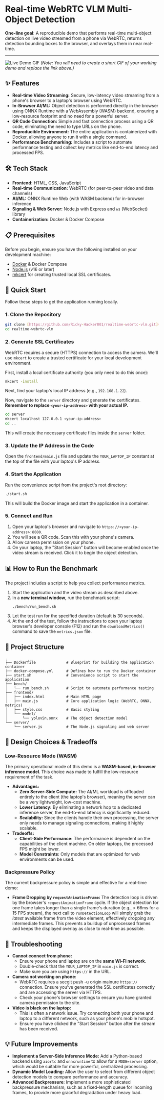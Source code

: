 # Real-time WebRTC VLM Multi-Object Detection

**One-line goal:** A reproducible demo that performs real-time multi-object detection on live video streamed from a phone via WebRTC, returns detection bounding boxes to the browser, and overlays them in near real-time.

---

![Live Demo GIF](https://i.imgur.com/your-demo.gif)
*(Note: You will need to create a short GIF of your working demo and replace the link above.)*

## ✨ Features

-   **Real-time Video Streaming:** Secure, low-latency video streaming from a phone's browser to a laptop's browser using WebRTC.
-   **In-Browser AI/ML:** Object detection is performed directly in the browser using ONNX Runtime with a WebAssembly (WASM) backend, ensuring a low-resource footprint and no need for a powerful server.
-   **QR Code Connection:** Simple and fast connection process using a QR code, eliminating the need to type URLs on the phone.
-   **Reproducible Environment:** The entire application is containerized with Docker, allowing anyone to run it with a single command.
-   **Performance Benchmarking:** Includes a script to automate performance testing and collect key metrics like end-to-end latency and processed FPS.

## 🛠️ Tech Stack

-   **Frontend:** HTML, CSS, JavaScript
-   **Real-time Communication:** WebRTC (for peer-to-peer video and data channels)
-   **AI/ML:** ONNX Runtime Web (with WASM backend) for in-browser inference
-   **Signaling & Web Server:** Node.js with Express and `ws` (WebSocket) library
-   **Containerization:** Docker & Docker Compose

## 📋 Prerequisites

Before you begin, ensure you have the following installed on your development machine:

-   [Docker](https://www.docker.com/products/docker-desktop/) & Docker Compose
-   [Node.js](https://nodejs.org/en/) (v16 or later)
-   [mkcert](https://github.com/FiloSottile/mkcert) for creating trusted local SSL certificates.

## 🚀 Quick Start

Follow these steps to get the application running locally.

### 1. Clone the Repository

```bash
git clone [https://github.com/Ricky-Hacker001/realtime-webrtc-vlm.git](https://github.com/Ricky-Hacker001/realtime-webrtc-vlm.git)
cd realtime-webrtc-vlm
```

### 2. Generate SSL Certificates

WebRTC requires a secure (HTTPS) connection to access the camera. We'll use `mkcert` to create a trusted certificate for your local development environment.

First, install a local certificate authority (you only need to do this once):
```bash
mkcert -install
```

Next, find your laptop's local IP address (e.g., `192.168.1.22`).

Now, navigate to the `server` directory and generate the certificates. **Remember to replace `<your-ip-address>` with your actual IP.**

```bash
cd server
mkcert localhost 127.0.0.1 <your-ip-address>
cd ..
```
This will create the necessary certificate files inside the `server` folder.

### 3. Update the IP Address in the Code

Open the `frontend/main.js` file and update the `YOUR_LAPTOP_IP` constant at the top of the file with your laptop's IP address.

### 4. Start the Application

Run the convenience script from the project's root directory:

```bash
./start.sh
```

This will build the Docker image and start the application in a container.

### 5. Connect and Run

1.  Open your laptop's browser and navigate to `https://<your-ip-address>:8080`.
2.  You will see a QR code. Scan this with your phone's camera.
3.  Allow camera permission on your phone.
4.  On your laptop, the "Start Session" button will become enabled once the video stream is received. Click it to begin the object detection.

## 📊 How to Run the Benchmark

The project includes a script to help you collect performance metrics.

1.  Start the application and the video stream as described above.
2.  In a **new terminal window**, run the benchmark script:
    ```bash
    ./bench/run_bench.sh
    ```
3.  Let the test run for the specified duration (default is 30 seconds).
4.  At the end of the test, follow the instructions to open your laptop browser's developer console (F12) and run the `downloadMetrics()` command to save the `metrics.json` file.

## 📂 Project Structure

```
.
├── Dockerfile              # Blueprint for building the application container
├── docker-compose.yml      # Defines how to run the Docker container
├── start.sh                # Convenience script to start the application
├── bench/
│   └── run_bench.sh        # Script to automate performance testing
├── frontend/
│   ├── index.html          # Main HTML page
│   ├── main.js             # Core application logic (WebRTC, ONNX, metrics)
│   ├── style.css           # Basic styling
│   └── model/
│       └── yolov5n.onnx    # The object detection model
└── server/
    └── server.js           # The Node.js signaling and web server
```

## 🧠 Design Choices & Tradeoffs

### Low-Resource Mode (WASM)

The primary operational mode of this demo is a **WASM-based, in-browser inference model**. This choice was made to fulfill the low-resource requirement of the task.

-   **Advantages:**
    -   **Zero Server-Side Compute:** The AI/ML workload is offloaded entirely to the client (the laptop's browser), meaning the server can be a very lightweight, low-cost machine.
    -   **Lower Latency:** By eliminating a network hop to a dedicated inference server, the end-to-end latency is significantly reduced.
    -   **Scalability:** Since the clients handle their own processing, the server only needs to manage signaling connections, making it highly scalable.
-   **Tradeoffs:**
    -   **Client-Side Performance:** The performance is dependent on the capabilities of the client machine. On older laptops, the processed FPS might be lower.
    -   **Model Constraints:** Only models that are optimized for web environments can be used.

### Backpressure Policy

The current backpressure policy is simple and effective for a real-time demo:

-   **Frame Dropping by `requestAnimationFrame`:** The detection loop is driven by the browser's `requestAnimationFrame` cycle. If the object detection for one frame takes longer than a single frame's duration (e.g., > 66ms for a 15 FPS stream), the next call to `runDetectionLoop` will simply grab the *latest* available frame from the video element, effectively dropping any intermediate frames. This prevents a buildup of unprocessed frames and keeps the displayed overlay as close to real-time as possible.

## 🔧 Troubleshooting

-   **Cannot connect from phone:**
    -   Ensure your phone and laptop are on the **same Wi-Fi network**.
    -   Double-check that the `YOUR_LAPTOP_IP` in `main.js` is correct.
    -   Make sure you are using `https://` in the URL.
-   **Camera not working on phone:**
    -   WebRTC requires a secgit push -u origin mainure `https://` connection. Ensure you've generated the SSL certificates correctly and are accessing the server via HTTPS.
    -   Check your phone's browser settings to ensure you have granted camera permission to the site.
-   **Video is black on the laptop:**
    -   This is often a network issue. Try connecting both your phone and laptop to a different network, such as your phone's mobile hotspot.
    -   Ensure you have clicked the "Start Session" button after the stream has been received.

## 💡 Future Improvements

-   **Implement a Server-Side Inference Mode:** Add a Python-based backend using `aiortc` and `onnxruntime` to allow for a `MODE=server` option, which would be suitable for more powerful, centralized processing.
-   **Dynamic Model Loading:** Allow the user to select from different object detection models to compare performance and accuracy.
-   **Advanced Backpressure:** Implement a more sophisticated backpressure mechanism, such as a fixed-length queue for incoming frames, to provide more graceful degradation under heavy load.
